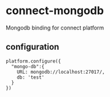 # connect-mongodb
Mongodb binding for connect platform

## configuration
```
platform.configure({
  "mongo-db":{
    URL: mongodb://localhost:27017/,
    db: 'test'
  }
})
```
